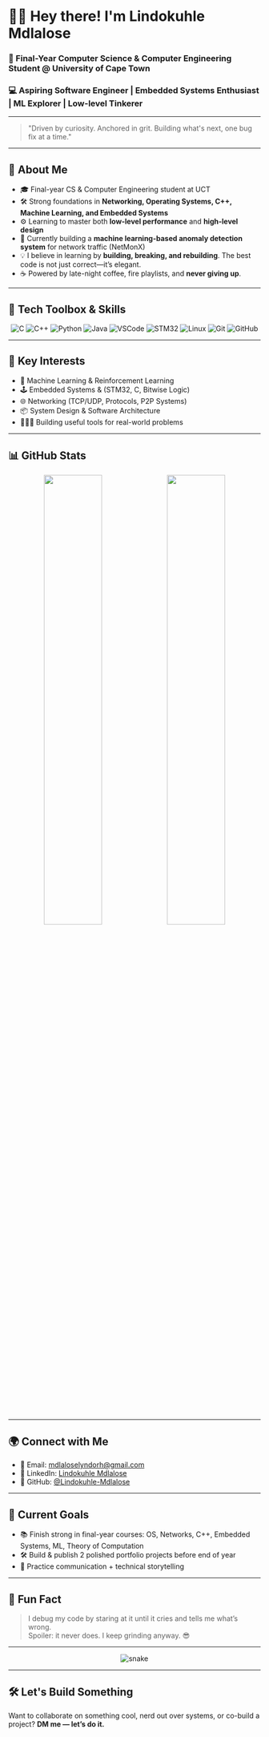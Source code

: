 <!-- GitHub Profile README for Lindokuhle Mdlalose -->

# 👋🏾 Hey there! I'm Lindokuhle Mdlalose

### 🚀 Final-Year Computer Science & Computer Engineering Student @ University of Cape Town  
### 💻 Aspiring Software Engineer | Embedded Systems Enthusiast | ML Explorer | Low-level Tinkerer

---

> "Driven by curiosity. Anchored in grit. Building what's next, one bug fix at a time."

---

## 🧠 About Me

- 🎓 Final-year CS & Computer Engineering student at UCT
- 🛠️ Strong foundations in **Networking, Operating Systems, C++, Machine Learning, and Embedded Systems**
- ⚙️ Learning to master both **low-level performance** and **high-level design**
- 🤖 Currently building a **machine learning-based anomaly detection system** for network traffic (NetMonX)
- 💡 I believe in learning by **building, breaking, and rebuilding**. The best code is not just correct—it’s elegant.
- ☕ Powered by late-night coffee, fire playlists, and **never giving up**.

---

## 🔧 Tech Toolbox & Skills

<div align="center">

![C](https://img.shields.io/badge/-C-00599C?style=flat&logo=c)
![C++](https://img.shields.io/badge/-C++-004482?style=flat&logo=cplusplus)
![Python](https://img.shields.io/badge/-Python-3776AB?style=flat&logo=python)
![Java](https://img.shields.io/badge/-Java-red?style=flat&logo=java)
![VSCode](https://img.shields.io/badge/-VSCode-007ACC?style=flat&logo=visual-studio-code)
![STM32](https://img.shields.io/badge/-STM32-03234B?style=flat&logo=stmicroelectronics)
![Linux](https://img.shields.io/badge/-Linux-FCC624?style=flat&logo=linux)
![Git](https://img.shields.io/badge/-Git-F05032?style=flat&logo=git)
![GitHub](https://img.shields.io/badge/-GitHub-181717?style=flat&logo=github)

</div>

---

## 🧩 Key Interests

- 🔬 Machine Learning & Reinforcement Learning
- 🕹️ Embedded Systems & (STM32, C, Bitwise Logic)
- 🌐 Networking (TCP/UDP, Protocols, P2P Systems)
- 📦 System Design & Software Architecture
- 👨🏾‍🔬 Building useful tools for real-world problems

---

## 📊 GitHub Stats

<p align="center">
  <img src="https://github-readme-stats.vercel.app/api?username=Lindokuhle239&show_icons=true&theme=radical&count_private=true" width="48%" />
  <img src="https://github-readme-stats.vercel.app/api/top-langs/?username=Lindokuhle239&layout=compact&theme=radical&hide=html,css,scss" width="48%" />
</p>

---

## 🌍 Connect with Me

- 💌 Email: [mdlaloselyndorh@gmail.com](mailto:mdlaloselyndorh@gmail.com)
- 💼 LinkedIn: [Lindokuhle Mdlalose](https://www.linkedin.com/in/lindokuhle-mdlalose-883ba7265)
- 🔗 GitHub: [@Lindokuhle-Mdlalose](https://github.com/Lindokuhle239)

---

## 🎯 Current Goals

- 📚 Finish strong in final-year courses: OS, Networks, C++, Embedded Systems, ML, Theory of Computation
- 🛠️ Build & publish 2 polished portfolio projects before end of year
- 💬 Practice communication + technical storytelling

---

## 🎉 Fun Fact

> I debug my code by staring at it until it cries and tells me what’s wrong.  
> Spoiler: it never does. I keep grinding anyway. 😎

---

<!-- Animated Snake Contribution Chart -->
<p align="center">
  <img src="https://github.com/Lindokuhle239/Lindokuhle239/blob/output/github-contribution-grid-snake.svg" alt="snake" />
</p>

<!-- Add Snake workflow if you'd like the animated SVG -->

---

## 🛠️ Let's Build Something

Want to collaborate on something cool, nerd out over systems, or co-build a project?
**DM me — let’s do it.**
